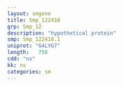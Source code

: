 ```yaml
---
layout: smgene
title: Smp_122410
grp: Smp_12
description: "hypothetical protein"
smp: Smp_122410.1
uniprot: "G4LYG7"
length:   756
cdd: "ns"
kk: ns
categories: sm
---
```

